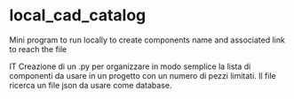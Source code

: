 # local_cad_catalog
Mini program to run locally to create components name and associated link to reach the file

IT
Creazione di un .py per organizzare in modo semplice la lista di componenti da usare in un progetto con un numero di pezzi limitati.
Il file ricerca un file json da usare come database.